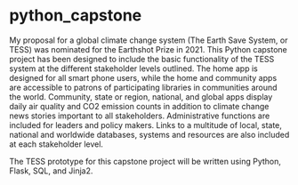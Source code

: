 # python_capstone
My proposal for a global climate change system (The Earth Save System, or TESS) was nominated for the Earthshot Prize in 2021. This Python capstone project has been designed to include the basic functionality of the TESS system at the different stakeholder levels outlined. The home app is designed for all smart phone users, while the home and community apps are accessible to patrons of participating libraries in communities around the world. Community, state or region, national, and global apps display daily air quality and CO2 emission counts in addition to climate change news stories important to all stakeholders. Administrative functions are included for leaders and policy makers. Links to a multitude of local, state, national and worldwide databases, systems and resources are also included at each stakeholder level.

The TESS prototype for this capstone project will be written using Python, Flask, SQL, and Jinja2.
